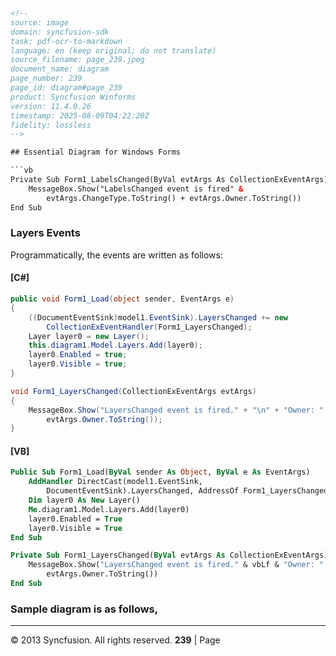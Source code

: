 ```html
<!-- 
source: image
domain: syncfusion-sdk
task: pdf-ocr-to-markdown
language: en (keep original; do not translate)
source_filename: page_239.jpeg
document_name: diagram
page_number: 239
page_id: diagram#page_239
product: Syncfusion Winforms
version: 11.4.0.26
timestamp: 2025-08-09T04:22:20Z
fidelity: lossless
-->

## Essential Diagram for Windows Forms

```vb
Private Sub Form1_LabelsChanged(ByVal evtArgs As CollectionExEventArgs)
    MessageBox.Show("LabelsChanged event is fired" & 
        evtArgs.ChangeType.ToString() + evtArgs.Owner.ToString())
End Sub
```

### Layers Events

Programmatically, the events are written as follows:

#### [C#]

```csharp
public void Form1_Load(object sender, EventArgs e)
{
    ((DocumentEventSink)model1.EventSink).LayersChanged += new
        CollectionExEventHandler(Form1_LayersChanged);
    Layer layer0 = new Layer();
    this.diagram1.Model.Layers.Add(layer0);
    layer0.Enabled = true;
    layer0.Visible = true;
}

void Form1_LayersChanged(CollectionExEventArgs evtArgs)
{
    MessageBox.Show("LayersChanged event is fired." + "\n" + "Owner: " +
        evtArgs.Owner.ToString());
}
```

#### [VB]

```vb
Public Sub Form1_Load(ByVal sender As Object, ByVal e As EventArgs)
    AddHandler DirectCast(model1.EventSink,
        DocumentEventSink).LayersChanged, AddressOf Form1_LayersChanged
    Dim layer0 As New Layer()
    Me.diagram1.Model.Layers.Add(layer0)
    layer0.Enabled = True
    layer0.Visible = True
End Sub

Private Sub Form1_LayersChanged(ByVal evtArgs As CollectionExEventArgs)
    MessageBox.Show("LayersChanged event is fired." & vbLf & "Owner: " & 
        evtArgs.Owner.ToString())
End Sub
```

### Sample diagram is as follows,

---

© 2013 Syncfusion. All rights reserved.  **239** | Page
```